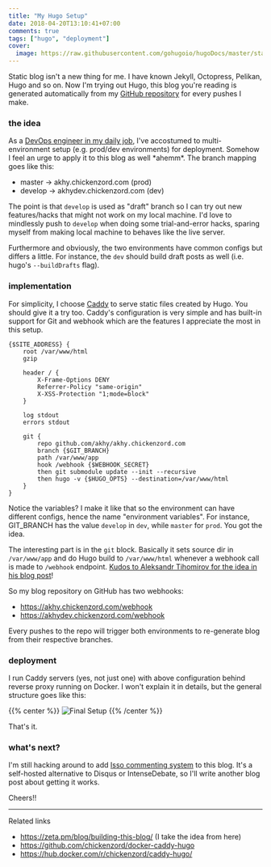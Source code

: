 ```yaml
---
title: "My Hugo Setup"
date: 2018-04-20T13:10:41+07:00
comments: true
tags: ["hugo", "deployment"]
cover: 
  image: https://raw.githubusercontent.com/gohugoio/hugoDocs/master/static/img/hugo-logo.png
---
```


Static blog isn't a new thing for me. I have known Jekyll, Octopress, Pelikan, Hugo and so on. Now I'm trying out Hugo, this blog you're reading is generated automatically from my [GitHub repository](https://github.com/akhy/akhy.chickenzord.com) for every pushes I make.

### the idea

As a [DevOps engineer in my daily job](https://linkedin.com/in/akhyar), I've accostumed to multi-environment setup (e.g. prod/dev environments) for deployment. Somehow I feel an urge to apply it to this blog as well \*ahemm*. The branch mapping goes like this:

- master &rarr; akhy.chickenzord.com (prod)
- develop &rarr; akhydev.chickenzord.com (dev)

The point is that `develop` is used as "draft" branch so I can try out new features/hacks that might not work on my local machine. I'd love to mindlessly push to `develop` when doing some trial-and-error hacks, sparing myself from making local machine to behaves like the live server.

Furthermore and obviously, the two environments have common configs but differs a little. For instance, the `dev` should build draft posts as well (i.e. hugo's `--buildDrafts` flag).

### implementation

For simplicity, I choose [Caddy](https://caddyserver.com/) to serve static files created by Hugo. You should give it a try too. Caddy's configuration is very simple and has built-in support for Git and webhook which are the features I appreciate the most in this setup.

```Caddyfile
{$SITE_ADDRESS} {
    root /var/www/html
    gzip

    header / {
        X-Frame-Options DENY
        Referrer-Policy "same-origin"
        X-XSS-Protection "1;mode=block"
    }

    log stdout
    errors stdout

    git {
        repo github.com/akhy/akhy.chickenzord.com
        branch {$GIT_BRANCH}
        path /var/www/app
        hook /webhook {$WEBHOOK_SECRET}
        then git submodule update --init --recursive
        then hugo -v {$HUGO_OPTS} --destination=/var/www/html
    }
}
```

Notice the variables? I make it like that so the environment can have different configs, hence the name "environment variables". For instance, GIT_BRANCH has the value `develop` in `dev`, while `master` for `prod`. You got the idea.

The interesting part is in the `git` block. Basically it sets source dir in `/var/www/app` and do Hugo build to `/var/www/html` whenever a webhook call is made to `/webhook` endpoint. [Kudos to Aleksandr Tihomirov for the idea in his blog post](https://zeta.pm/blog/building-this-blog/)!

So my blog repository on GitHub has two webhooks:

- https://akhy.chickenzord.com/webhook
- https://akhydev.chickenzord.com/webhook

Every pushes to the repo will trigger both environments to re-generate blog from their respective branches.

### deployment

I run Caddy servers (yes, not just one) with above configuration behind reverse proxy running on Docker. I won't explain it in details, but the general structure goes like this:

{{% center %}}
![Final Setup](/img/hugosetup.svg)
{{% /center %}}

That's it.

### what's next?

I'm still hacking around to add [Isso commenting system](https://posativ.org/isso/) to this blog. It's a self-hosted alternative to Disqus or IntenseDebate, so I'll write another blog post about getting it works.

Cheers!!

---

Related links

- https://zeta.pm/blog/building-this-blog/ (I take the idea from here)
- https://github.com/chickenzord/docker-caddy-hugo
- https://hub.docker.com/r/chickenzord/caddy-hugo/
